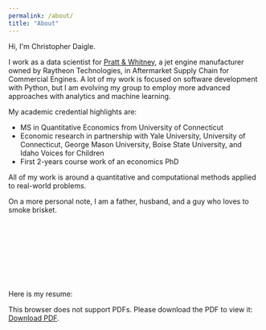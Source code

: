 ```yaml
---
permalink: /about/
title: "About"
---
```


Hi, I'm Christopher Daigle.

I work as a data scientist for [Pratt & Whitney](https://prattwhitney.com/en), a jet engine manufacturer owned by Raytheon Technologies, in Aftermarket Supply Chain for Commercial Engines. A lot of my work is focused on software development with Python, but I am evolving my group to employ more advanced approaches with analytics and machine learning.

My academic credential highlights are:
* MS in Quantitative Economics from University of Connecticut
* Economic research in partnership with Yale University, University of Connecticut, George Mason University, Boise State University, and Idaho Voices for Children
* First 2-years course work of an economics PhD

All of my work is around a quantitative and computational methods applied to real-world problems.

On a more personal note, I am a father, husband, and a guy who loves to smoke brisket.

Here is my resume:
<object data="/assets/docs/200405.pdf" type="application/pdf" width="700px" height="700px">
    <embed src="/assets/docs/200405.pdf">
        <p>This browser does not support PDFs. Please download the PDF to view it: <a href="/assets/docs/200405.pdf">Download PDF</a>.</p>
    </embed>
</object>
